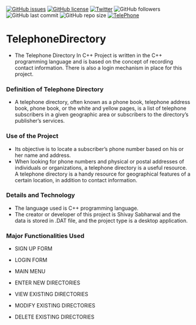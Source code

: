 [![GitHub issues](https://img.shields.io/github/issues/ShivaySabharwal/TelephoneDirectory)](https://github.com/ShivaySabharwal/TelephoneDirectory/issues) [![GitHub license](https://img.shields.io/github/license/ShivaySabharwal/TelephoneDirectory)](https://github.com/ShivaySabharwal/TelephoneDirectory/blob/main/LICENSE) [![Twitter](https://img.shields.io/twitter/url?style=social&url=https%3A%2F%2Ftwitter.com%2FHaSh_0001)](https://twitter.com/intent/tweet?text=Wow:&url=https%3A%2F%2Fgithub.com%2FShivaySabharwal%2FTelephoneDirectory) ![GitHub followers](https://img.shields.io/github/followers/ShivaySabharwal?style=social) ![GitHub last commit](https://img.shields.io/github/last-commit/ShivaySabharwal/TelephoneDirectory) ![GitHub repo size](https://img.shields.io/github/repo-size/ShivaySabharwal/TelephoneDirectory)
[![TelePhone](https://github.com/ShivaySabharwal/TelephoneDirectory/tree/main/Images/tele1.png)](#features)

# TelephoneDirectory

- The Telephone Directory In C++ Project is written in the C++ programming language and is based on the concept of recording contact information. There is also a login mechanism in place for this project.

### Definition of Telephone Directory

- A telephone directory, often known as a phone book, telephone address book, phone book, or the white and yellow pages, is a list of telephone subscribers in a given geographic area or subscribers to the directory’s publisher’s services.

### Use of the Project

- Its objective is to locate a subscriber’s phone number based on his or her name and address.
- When looking for phone numbers and physical or postal addresses of individuals or organizations, a telephone directory is a useful resource. A telephone directory is a handy resource for geographical features of a certain location, in addition to contact information.

### Details and Technology

- The language used is C++ programming language.
- The creator or developer of this project is Shivay Sabharwal and the data is stored in .DAT file, and the project type is a desktop application.

### Major Functionalities Used

- SIGN UP FORM

- LOGIN FORM

- MAIN MENU

- ENTER NEW DIRECTORIES

- VIEW EXISTING DIRECTORIES

- MODIFY EXISTING DIRECTORIES

- DELETE EXISTING DIRECTORIES

